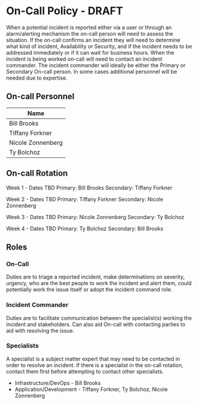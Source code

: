 # On-Call Policy - DRAFT
When a potential incident is reported either via a user or through an alarm/alerting mechanism the on-call person will need to assess the situation. If the on-call confirms an incident they will need to determine what kind of incident, Availability or Security, and if the incident needs to be addressed immediately or if it can wait for business hours. When the incident is being worked on-call will need to contact an incident commander. The incident commander will ideally be either the Primary or Secondary On-call person. In some cases additional personnel will be needed due to expertise.

## On-call Personnel
Name |
-----|
Bill Brooks |
Tiffany Forkner |
Nicole Zonnenberg |
Ty Bolchoz |

## On-call Rotation
Week 1 - Dates TBD
Primary:	Bill Brooks
Secondary:	Tiffany Forkner

Week 2 - Dates TBD
Primary: 	Tiffany Forkner
Secondary: 	Nicole Zonnenberg

Week 3 - Dates TBD
Primary: 	Nicole Zonnenberg
Secondary: 	Ty Bolchoz

Week 4 - Dates TBD
Primary: 	Ty Bolchoz
Secondary: 	Bill Brooks

## Roles
### On-Call
Duties are to triage a reported incident, make determinations on severity, urgency, who are the best people to work the incident and alert them, could potentially work the issue itself or adopt the incident command role.

### Incident Commander
Duties are to facilitate communication between the specialist(s) working the incident and stakeholders. Can also aid On-call with contacting parties to aid with resolving the issue.

### Specialists
A specialist is a subject matter expert that may need to be contacted in order to resolve an incident. If there is a specialist in the on-call rotation, contact them first before attempting to contact other specialists.
* Infrastructure/DevOps - Bill Brooks
* Application/Development - Tiffany Forkner, Ty Bolchoz, Nicole Zonnenberg
